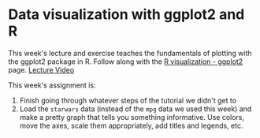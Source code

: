 # Data visualization with ggplot2 and R

This week's lecture and exercise teaches the fundamentals of plotting with the ggplot2 package in R. Follow along with the [R visualization - ggplot2](https://pmbio.org/module-10-appendix/0010/07/01/ggplot2/) page. [Lecture Video]()

This week's assignment is:
1) Finish going through whatever steps of the tutorial we didn't get to
2) Load the `starwars` data (instead of the `mpg` data we used this week) and make a pretty graph that tells you something informative.  Use colors, move the axes, scale them appropriately, add titles and legends, etc.  

